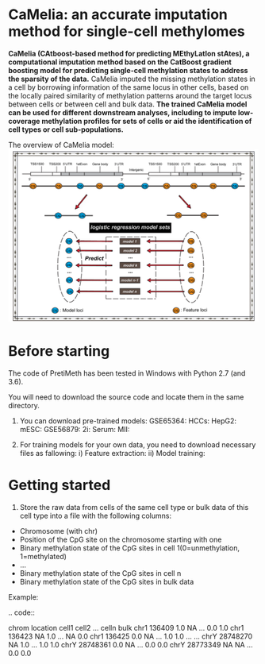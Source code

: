 # CaMelia: an accurate imputation method for single-cell methylomes

**CaMelia (CAtboost-based method for predicting MEthyLatIon stAtes), a computational imputation method based on the CatBoost gradient boosting model for predicting single-cell methylation states to address the sparsity of the data.** CaMelia imputed the missing methylation states in a cell by borrowing information of the same locus in other cells, based on the locally paired similarity of methylation patterns around the target locus between cells or between cell and bulk data. **The trained CaMelia model can be used for different downstream analyses, including to impute low-coverage methylation profiles for sets of cells or aid the identification of cell types or cell sub-populations.**

The overview of CaMelia model:
![image](https://github.com/JxTang-bioinformatics/PretiMeth/raw/master/images/Diagram_of_PretiMeth.png)

# Before starting

The code of PretiMeth has been tested in Windows with Python 2.7 (and 3.6).

You will need to download the source code and locate them in the same directory.

1) You can download pre-trained models:
GSE65364:
HCCs:
HepG2:
mESC:
GSE56879:
2i:
Serum:
MII:

2) For training models for your own data, you need to download necessary files as fallowing:
   i)  Feature extraction:
   ii) Model training:
   

# Getting started
1) Store the raw data from cells of the same cell type or bulk data of this cell type into a file with the following columns:

* Chromosome (with chr)
* Position of the CpG site on the chromosome starting with one
* Binary methylation state of the CpG sites in cell 1(0=unmethylation, 1=methylated)
* ...
* Binary methylation state of the CpG sites in cell n
* Binary methylation state of the CpG sites in bulk data

Example:

.. code::

chrom  location  cell1  cell2  ...  celln bulk
chr1   136409    1.0    NA     ...  0.0   1.0
chr1   136423    NA     1.0    ...  NA    0.0
chr1   136425    0.0    NA     ...  1.0   1.0
       ...                     ...
chrY   28748270  NA     1.0    ...  1.0   1.0
chrY   28748361  0.0    NA     ...  0.0   0.0
chrY   28773349  NA     NA     ...  0.0   0.0









